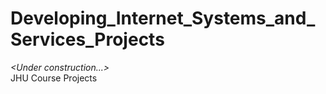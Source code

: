 # Developing_Internet_Systems_and_Services_Projects
*\<Under construction...\>* \
JHU Course Projects
